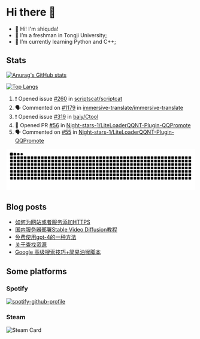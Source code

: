 # Hi there 👋

- 👋 Hi! I'm shiquda!
- 📖 I’m a freshman in Tongji University;
- 🌱 I’m currently learning Python and C++;

## Stats

[![Anurag's GitHub stats](https://github-readme-stats.vercel.app/api?username=shiquda&theme=vue-dark&show_icons=true)](https://github.com/anuraghazra/github-readme-stats)

[![Top Langs](https://github-readme-stats.vercel.app/api/top-langs/?username=shiquda&theme=vue-dark&show_icons=true&hide=SCSS)](https://github.com/anuraghazra/github-readme-stats)

<!--START_SECTION:activity-->
1. ❗ Opened issue [#260](https://github.com/scriptscat/scriptcat/issues/260) in [scriptscat/scriptcat](https://github.com/scriptscat/scriptcat)
2. 🗣 Commented on [#1179](https://github.com/immersive-translate/immersive-translate/issues/1179#issuecomment-1931726838) in [immersive-translate/immersive-translate](https://github.com/immersive-translate/immersive-translate)
3. ❗ Opened issue [#319](https://github.com/baiy/Ctool/issues/319) in [baiy/Ctool](https://github.com/baiy/Ctool)
4. 💪 Opened PR [#56](https://github.com/Night-stars-1/LiteLoaderQQNT-Plugin-QQPromote/pull/56) in [Night-stars-1/LiteLoaderQQNT-Plugin-QQPromote](https://github.com/Night-stars-1/LiteLoaderQQNT-Plugin-QQPromote)
5. 🗣 Commented on [#55](https://github.com/Night-stars-1/LiteLoaderQQNT-Plugin-QQPromote/pull/55#issuecomment-1926202062) in [Night-stars-1/LiteLoaderQQNT-Plugin-QQPromote](https://github.com/Night-stars-1/LiteLoaderQQNT-Plugin-QQPromote)
<!--END_SECTION:activity-->

<picture>
  <source media="(prefers-color-scheme: dark)" srcset="https://raw.githubusercontent.com/shiquda/shiquda/output/github-contribution-grid-snake-dark.svg">
  <source media="(prefers-color-scheme: light)" srcset="https://raw.githubusercontent.com/shiquda/shiquda/output/github-contribution-grid-snake.svg">
  <img alt="github contribution grid snake animation" src="https://raw.githubusercontent.com/shiquda/shiquda/output/github-contribution-grid-snake.svg">
</picture>

## Blog posts
<!-- BLOG-POST-LIST:START -->
- [如何为网站或者服务添加HTTPS](https://shiquda.link/articles/2024/01/31/1706670820508.html)
- [国内服务器部署Stable Video Diffusion教程](https://shiquda.link/articles/2023/12/05/1701780603849.html)
- [免费使用gpt-4的一种方法](https://shiquda.link/articles/2024/01/08/1704715752038.html)
- [关于查找资源](https://shiquda.link/articles/2023/11/29/1701227248383.html)
- [Google 高级搜索技巧+简易油猴脚本](https://shiquda.link/articles/2023/11/29/1701226195433.html)
<!-- BLOG-POST-LIST:END -->

## Some platforms

### Spotify

[![spotify-github-profile](https://spotify-github-profile.vercel.app/api/view?uid=31sfdxhtxzqsjnk5r6djpxekdaym&cover_image=true&theme=default&show_offline=false&background_color=121212&interchange=false)](https://github.com/kittinan/spotify-github-profile)

### Steam

![Steam Card](https://card.yuy1n.io/card/76561199045221076/tokyonight,en,bg-FF0000-0033FF,games)

<!--
**shiquda/shiquda** is a ✨ _special_ ✨ repository because its `README.md` (this file) appears on your GitHub profile.

Here are some ideas to get you started:

- 🔭 I’m currently working on ...
- 🌱 I’m currently learning ...
- 👯 I’m looking to collaborate on ...
- 🤔 I’m looking for help with ...
- 💬 Ask me about ...
- 📫 How to reach me: ...
- 😄 Pronouns: ...
- ⚡ Fun fact: ...
-->
